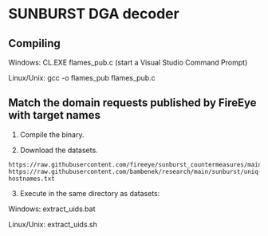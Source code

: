 # SUNBURST DGA decoder

## Compiling

Windows: CL.EXE flames\_pub.c (start a Visual Studio Command Prompt)

Linux/Unix: gcc -o flames\_pub flames\_pub.c

## Match the domain requests published by FireEye with target names

1. Compile the binary.

2. Download the datasets.

```
https://raw.githubusercontent.com/fireeye/sunburst_countermeasures/main/indicator_release/Indicator_Release_NBIs.csv
https://raw.githubusercontent.com/bambenek/research/main/sunburst/uniq-hostnames.txt
```

3. Execute in the same directory as datasets:

Windows: extract\_uids.bat

Linux/Unix: extract\_uids.sh

